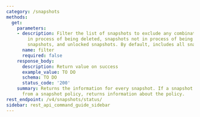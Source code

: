 ```yaml
---
category: /snapshots
methods:
  get:
    parameters:
    - description: Filter the list of snapshots to exclude any combination of snapshots
        in process of being deleted, snapshots not in process of being deleted, locked
        snapshots, and unlocked snapshots. By default, includes all snapshots.
      name: filter
      required: false
    response_body:
      description: Return value on success
      example_value: TO DO
      schema: TO DO
      status_code: '200'
    summary: Returns the information for every snapshot. If a snapshot was created
      from a snapshot policy, returns information about the policy.
rest_endpoint: /v4/snapshots/status/
sidebar: rest_api_command_guide_sidebar
---
```

